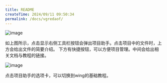 ```yaml
---
title: README
createTime: 2024/09/11 09:50:34
permalink: /docs/vgredaof/
---
```

![image](1.png)

如上图所示，点击显示右侧工具栏按钮会弹出项目助手。点击项目中的文件时，上方会给出文件的简要介绍。
下方有快捷按钮，可以方便项目管理。中间会给出相关文档与教程的链接。

![image](2.png)

点击项目助手的选项卡，可以切换到wing的基础教程。
